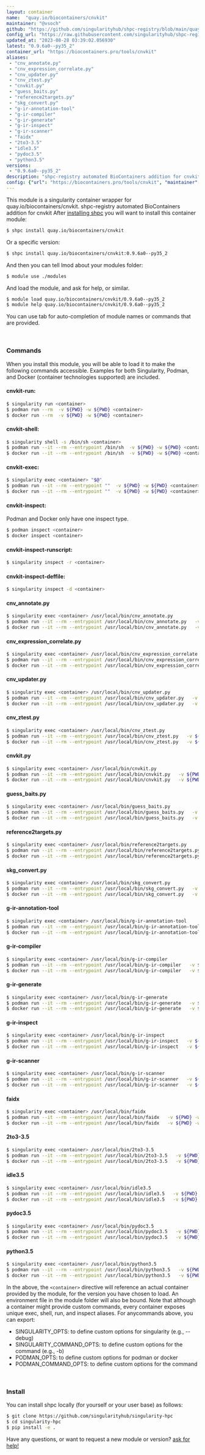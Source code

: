 ```yaml
---
layout: container
name:  "quay.io/biocontainers/cnvkit"
maintainer: "@vsoch"
github: "https://github.com/singularityhub/shpc-registry/blob/main/quay.io/biocontainers/cnvkit/container.yaml"
config_url: "https://raw.githubusercontent.com/singularityhub/shpc-registry/main/quay.io/biocontainers/cnvkit/container.yaml"
updated_at: "2023-08-28 03:39:02.056930"
latest: "0.9.6a0--py35_2"
container_url: "https://biocontainers.pro/tools/cnvkit"
aliases:
 - "cnv_annotate.py"
 - "cnv_expression_correlate.py"
 - "cnv_updater.py"
 - "cnv_ztest.py"
 - "cnvkit.py"
 - "guess_baits.py"
 - "reference2targets.py"
 - "skg_convert.py"
 - "g-ir-annotation-tool"
 - "g-ir-compiler"
 - "g-ir-generate"
 - "g-ir-inspect"
 - "g-ir-scanner"
 - "faidx"
 - "2to3-3.5"
 - "idle3.5"
 - "pydoc3.5"
 - "python3.5"
versions:
 - "0.9.6a0--py35_2"
description: "shpc-registry automated BioContainers addition for cnvkit"
config: {"url": "https://biocontainers.pro/tools/cnvkit", "maintainer": "@vsoch", "description": "shpc-registry automated BioContainers addition for cnvkit", "latest": {"0.9.6a0--py35_2": "sha256:b62f45c485a6b3b28daffe4899c9e6cea54a3a76db87542deeb110be16ab87be"}, "tags": {"0.9.6a0--py35_2": "sha256:b62f45c485a6b3b28daffe4899c9e6cea54a3a76db87542deeb110be16ab87be"}, "docker": "quay.io/biocontainers/cnvkit", "aliases": {"cnv_annotate.py": "/usr/local/bin/cnv_annotate.py", "cnv_expression_correlate.py": "/usr/local/bin/cnv_expression_correlate.py", "cnv_updater.py": "/usr/local/bin/cnv_updater.py", "cnv_ztest.py": "/usr/local/bin/cnv_ztest.py", "cnvkit.py": "/usr/local/bin/cnvkit.py", "guess_baits.py": "/usr/local/bin/guess_baits.py", "reference2targets.py": "/usr/local/bin/reference2targets.py", "skg_convert.py": "/usr/local/bin/skg_convert.py", "g-ir-annotation-tool": "/usr/local/bin/g-ir-annotation-tool", "g-ir-compiler": "/usr/local/bin/g-ir-compiler", "g-ir-generate": "/usr/local/bin/g-ir-generate", "g-ir-inspect": "/usr/local/bin/g-ir-inspect", "g-ir-scanner": "/usr/local/bin/g-ir-scanner", "faidx": "/usr/local/bin/faidx", "2to3-3.5": "/usr/local/bin/2to3-3.5", "idle3.5": "/usr/local/bin/idle3.5", "pydoc3.5": "/usr/local/bin/pydoc3.5", "python3.5": "/usr/local/bin/python3.5"}}
---
```


This module is a singularity container wrapper for quay.io/biocontainers/cnvkit.
shpc-registry automated BioContainers addition for cnvkit
After [installing shpc](#install) you will want to install this container module:


```bash
$ shpc install quay.io/biocontainers/cnvkit
```

Or a specific version:

```bash
$ shpc install quay.io/biocontainers/cnvkit:0.9.6a0--py35_2
```

And then you can tell lmod about your modules folder:

```bash
$ module use ./modules
```

And load the module, and ask for help, or similar.

```bash
$ module load quay.io/biocontainers/cnvkit/0.9.6a0--py35_2
$ module help quay.io/biocontainers/cnvkit/0.9.6a0--py35_2
```

You can use tab for auto-completion of module names or commands that are provided.

<br>

### Commands

When you install this module, you will be able to load it to make the following commands accessible.
Examples for both Singularity, Podman, and Docker (container technologies supported) are included.

#### cnvkit-run:

```bash
$ singularity run <container>
$ podman run --rm  -v ${PWD} -w ${PWD} <container>
$ docker run --rm  -v ${PWD} -w ${PWD} <container>
```

#### cnvkit-shell:

```bash
$ singularity shell -s /bin/sh <container>
$ podman run --it --rm --entrypoint /bin/sh  -v ${PWD} -w ${PWD} <container>
$ docker run --it --rm --entrypoint /bin/sh  -v ${PWD} -w ${PWD} <container>
```

#### cnvkit-exec:

```bash
$ singularity exec <container> "$@"
$ podman run --it --rm --entrypoint ""  -v ${PWD} -w ${PWD} <container> "$@"
$ docker run --it --rm --entrypoint ""  -v ${PWD} -w ${PWD} <container> "$@"
```

#### cnvkit-inspect:

Podman and Docker only have one inspect type.

```bash
$ podman inspect <container>
$ docker inspect <container>
```

#### cnvkit-inspect-runscript:

```bash
$ singularity inspect -r <container>
```

#### cnvkit-inspect-deffile:

```bash
$ singularity inspect -d <container>
```


#### cnv_annotate.py

```bash
$ singularity exec <container> /usr/local/bin/cnv_annotate.py
$ podman run --it --rm --entrypoint /usr/local/bin/cnv_annotate.py   -v ${PWD} -w ${PWD} <container> -c " $@"
$ docker run --it --rm --entrypoint /usr/local/bin/cnv_annotate.py   -v ${PWD} -w ${PWD} <container> -c " $@"
```


#### cnv_expression_correlate.py

```bash
$ singularity exec <container> /usr/local/bin/cnv_expression_correlate.py
$ podman run --it --rm --entrypoint /usr/local/bin/cnv_expression_correlate.py   -v ${PWD} -w ${PWD} <container> -c " $@"
$ docker run --it --rm --entrypoint /usr/local/bin/cnv_expression_correlate.py   -v ${PWD} -w ${PWD} <container> -c " $@"
```


#### cnv_updater.py

```bash
$ singularity exec <container> /usr/local/bin/cnv_updater.py
$ podman run --it --rm --entrypoint /usr/local/bin/cnv_updater.py   -v ${PWD} -w ${PWD} <container> -c " $@"
$ docker run --it --rm --entrypoint /usr/local/bin/cnv_updater.py   -v ${PWD} -w ${PWD} <container> -c " $@"
```


#### cnv_ztest.py

```bash
$ singularity exec <container> /usr/local/bin/cnv_ztest.py
$ podman run --it --rm --entrypoint /usr/local/bin/cnv_ztest.py   -v ${PWD} -w ${PWD} <container> -c " $@"
$ docker run --it --rm --entrypoint /usr/local/bin/cnv_ztest.py   -v ${PWD} -w ${PWD} <container> -c " $@"
```


#### cnvkit.py

```bash
$ singularity exec <container> /usr/local/bin/cnvkit.py
$ podman run --it --rm --entrypoint /usr/local/bin/cnvkit.py   -v ${PWD} -w ${PWD} <container> -c " $@"
$ docker run --it --rm --entrypoint /usr/local/bin/cnvkit.py   -v ${PWD} -w ${PWD} <container> -c " $@"
```


#### guess_baits.py

```bash
$ singularity exec <container> /usr/local/bin/guess_baits.py
$ podman run --it --rm --entrypoint /usr/local/bin/guess_baits.py   -v ${PWD} -w ${PWD} <container> -c " $@"
$ docker run --it --rm --entrypoint /usr/local/bin/guess_baits.py   -v ${PWD} -w ${PWD} <container> -c " $@"
```


#### reference2targets.py

```bash
$ singularity exec <container> /usr/local/bin/reference2targets.py
$ podman run --it --rm --entrypoint /usr/local/bin/reference2targets.py   -v ${PWD} -w ${PWD} <container> -c " $@"
$ docker run --it --rm --entrypoint /usr/local/bin/reference2targets.py   -v ${PWD} -w ${PWD} <container> -c " $@"
```


#### skg_convert.py

```bash
$ singularity exec <container> /usr/local/bin/skg_convert.py
$ podman run --it --rm --entrypoint /usr/local/bin/skg_convert.py   -v ${PWD} -w ${PWD} <container> -c " $@"
$ docker run --it --rm --entrypoint /usr/local/bin/skg_convert.py   -v ${PWD} -w ${PWD} <container> -c " $@"
```


#### g-ir-annotation-tool

```bash
$ singularity exec <container> /usr/local/bin/g-ir-annotation-tool
$ podman run --it --rm --entrypoint /usr/local/bin/g-ir-annotation-tool   -v ${PWD} -w ${PWD} <container> -c " $@"
$ docker run --it --rm --entrypoint /usr/local/bin/g-ir-annotation-tool   -v ${PWD} -w ${PWD} <container> -c " $@"
```


#### g-ir-compiler

```bash
$ singularity exec <container> /usr/local/bin/g-ir-compiler
$ podman run --it --rm --entrypoint /usr/local/bin/g-ir-compiler   -v ${PWD} -w ${PWD} <container> -c " $@"
$ docker run --it --rm --entrypoint /usr/local/bin/g-ir-compiler   -v ${PWD} -w ${PWD} <container> -c " $@"
```


#### g-ir-generate

```bash
$ singularity exec <container> /usr/local/bin/g-ir-generate
$ podman run --it --rm --entrypoint /usr/local/bin/g-ir-generate   -v ${PWD} -w ${PWD} <container> -c " $@"
$ docker run --it --rm --entrypoint /usr/local/bin/g-ir-generate   -v ${PWD} -w ${PWD} <container> -c " $@"
```


#### g-ir-inspect

```bash
$ singularity exec <container> /usr/local/bin/g-ir-inspect
$ podman run --it --rm --entrypoint /usr/local/bin/g-ir-inspect   -v ${PWD} -w ${PWD} <container> -c " $@"
$ docker run --it --rm --entrypoint /usr/local/bin/g-ir-inspect   -v ${PWD} -w ${PWD} <container> -c " $@"
```


#### g-ir-scanner

```bash
$ singularity exec <container> /usr/local/bin/g-ir-scanner
$ podman run --it --rm --entrypoint /usr/local/bin/g-ir-scanner   -v ${PWD} -w ${PWD} <container> -c " $@"
$ docker run --it --rm --entrypoint /usr/local/bin/g-ir-scanner   -v ${PWD} -w ${PWD} <container> -c " $@"
```


#### faidx

```bash
$ singularity exec <container> /usr/local/bin/faidx
$ podman run --it --rm --entrypoint /usr/local/bin/faidx   -v ${PWD} -w ${PWD} <container> -c " $@"
$ docker run --it --rm --entrypoint /usr/local/bin/faidx   -v ${PWD} -w ${PWD} <container> -c " $@"
```


#### 2to3-3.5

```bash
$ singularity exec <container> /usr/local/bin/2to3-3.5
$ podman run --it --rm --entrypoint /usr/local/bin/2to3-3.5   -v ${PWD} -w ${PWD} <container> -c " $@"
$ docker run --it --rm --entrypoint /usr/local/bin/2to3-3.5   -v ${PWD} -w ${PWD} <container> -c " $@"
```


#### idle3.5

```bash
$ singularity exec <container> /usr/local/bin/idle3.5
$ podman run --it --rm --entrypoint /usr/local/bin/idle3.5   -v ${PWD} -w ${PWD} <container> -c " $@"
$ docker run --it --rm --entrypoint /usr/local/bin/idle3.5   -v ${PWD} -w ${PWD} <container> -c " $@"
```


#### pydoc3.5

```bash
$ singularity exec <container> /usr/local/bin/pydoc3.5
$ podman run --it --rm --entrypoint /usr/local/bin/pydoc3.5   -v ${PWD} -w ${PWD} <container> -c " $@"
$ docker run --it --rm --entrypoint /usr/local/bin/pydoc3.5   -v ${PWD} -w ${PWD} <container> -c " $@"
```


#### python3.5

```bash
$ singularity exec <container> /usr/local/bin/python3.5
$ podman run --it --rm --entrypoint /usr/local/bin/python3.5   -v ${PWD} -w ${PWD} <container> -c " $@"
$ docker run --it --rm --entrypoint /usr/local/bin/python3.5   -v ${PWD} -w ${PWD} <container> -c " $@"
```



In the above, the `<container>` directive will reference an actual container provided
by the module, for the version you have chosen to load. An environment file in the
module folder will also be bound. Note that although a container
might provide custom commands, every container exposes unique exec, shell, run, and
inspect aliases. For anycommands above, you can export:

 - SINGULARITY_OPTS: to define custom options for singularity (e.g., --debug)
 - SINGULARITY_COMMAND_OPTS: to define custom options for the command (e.g., -b)
 - PODMAN_OPTS: to define custom options for podman or docker
 - PODMAN_COMMAND_OPTS: to define custom options for the command

<br>

### Install

You can install shpc locally (for yourself or your user base) as follows:

```bash
$ git clone https://github.com/singularityhub/singularity-hpc
$ cd singularity-hpc
$ pip install -e .
```

Have any questions, or want to request a new module or version? [ask for help!](https://github.com/singularityhub/singularity-hpc/issues)